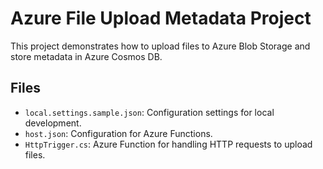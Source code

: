# Azure File Upload Metadata Project

This project demonstrates how to upload files to Azure Blob Storage and store metadata in Azure Cosmos DB.

## Files

- `local.settings.sample.json`: Configuration settings for local development.
- `host.json`: Configuration for Azure Functions.
- `HttpTrigger.cs`: Azure Function for handling HTTP requests to upload files.
